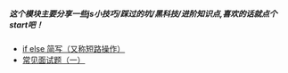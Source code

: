 ##### 这个模块主要分享一些js小技巧/踩过的坑/黑科技/进阶知识点,喜欢的话就点个start吧！

- [if else 简写（又称短路操作）](https://github.com/joker-danta/blog/tree/master/F/step1)
- [常见面试题（一）](https://github.com/joker-danta/blog/tree/master/F/step2)
